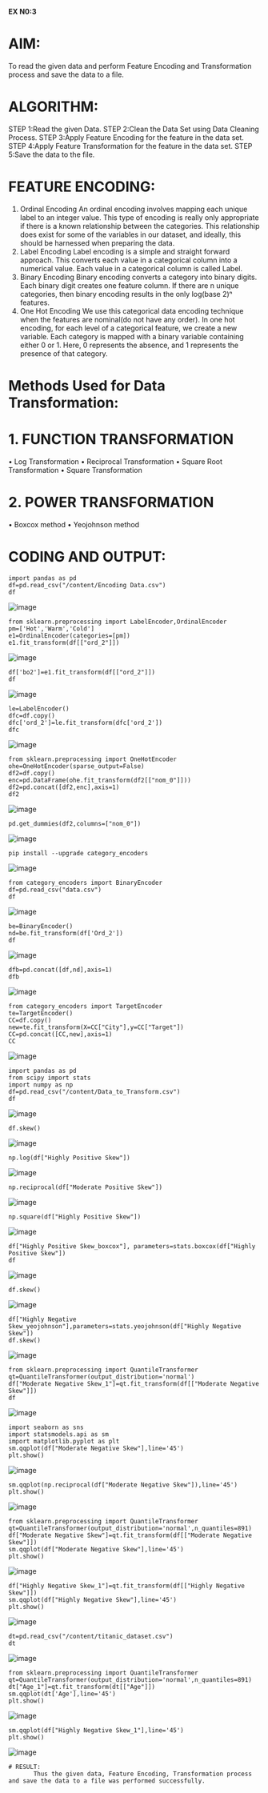 **EX N0:3**



# AIM:
To read the given data and perform Feature Encoding and Transformation process and save the data to a file.

# ALGORITHM:
STEP 1:Read the given Data.
STEP 2:Clean the Data Set using Data Cleaning Process.
STEP 3:Apply Feature Encoding for the feature in the data set.
STEP 4:Apply Feature Transformation for the feature in the data set.
STEP 5:Save the data to the file.

# FEATURE ENCODING:
1. Ordinal Encoding
An ordinal encoding involves mapping each unique label to an integer value. This type of encoding is really only appropriate if there is a known relationship between the categories. This relationship does exist for some of the variables in our dataset, and ideally, this should be harnessed when preparing the data.
2. Label Encoding
Label encoding is a simple and straight forward approach. This converts each value in a categorical column into a numerical value. Each value in a categorical column is called Label.
3. Binary Encoding
Binary encoding converts a category into binary digits. Each binary digit creates one feature column. If there are n unique categories, then binary encoding results in the only log(base 2)ⁿ features.
4. One Hot Encoding
We use this categorical data encoding technique when the features are nominal(do not have any order). In one hot encoding, for each level of a categorical feature, we create a new variable. Each category is mapped with a binary variable containing either 0 or 1. Here, 0 represents the absence, and 1 represents the presence of that category.

# Methods Used for Data Transformation:
  # 1. FUNCTION TRANSFORMATION
• Log Transformation
• Reciprocal Transformation
• Square Root Transformation
• Square Transformation
  # 2. POWER TRANSFORMATION
• Boxcox method
• Yeojohnson method

# CODING AND OUTPUT:
~~~
import pandas as pd
df=pd.read_csv("/content/Encoding Data.csv")
df
~~~
![image](https://github.com/user-attachments/assets/4613e232-1e0f-4ee3-9571-e0c3f9bfe321)
~~~
from sklearn.preprocessing import LabelEncoder,OrdinalEncoder
pm=['Hot','Warm','Cold']
e1=OrdinalEncoder(categories=[pm])
e1.fit_transform(df[["ord_2"]])
~~~
![image](https://github.com/user-attachments/assets/8ccb8a23-b9dd-4b71-8de9-6356e66490f1)
~~~
df['bo2']=e1.fit_transform(df[["ord_2"]])
df
~~~
![image](https://github.com/user-attachments/assets/dc9f5727-7d6a-408d-af89-200fb0fee9e7)
~~~
le=LabelEncoder()
dfc=df.copy()
dfc['ord_2']=le.fit_transform(dfc['ord_2'])
dfc
~~~
![image](https://github.com/user-attachments/assets/948362ff-8cfe-45ac-8d33-40e57a944f2d)
~~~
from sklearn.preprocessing import OneHotEncoder
ohe=OneHotEncoder(sparse_output=False)
df2=df.copy()
enc=pd.DataFrame(ohe.fit_transform(df2[["nom_0"]]))
df2=pd.concat([df2,enc],axis=1)
df2
~~~
![image](https://github.com/user-attachments/assets/48c8bbe6-78b1-404d-b0c2-858887280b29)
~~~
pd.get_dummies(df2,columns=["nom_0"])
~~~
![image](https://github.com/user-attachments/assets/4b66e459-598c-4fa9-a7e1-890644f64026)
~~~
pip install --upgrade category_encoders
~~~
![image](https://github.com/user-attachments/assets/8585b5d9-58f2-4def-ac0e-e714f126b683)
~~~
from category_encoders import BinaryEncoder
df=pd.read_csv("data.csv")
df
~~~
![image](https://github.com/user-attachments/assets/942a9e51-a55c-48de-8489-6bc00e4e541a)
~~~
be=BinaryEncoder()
nd=be.fit_transform(df['Ord_2'])
df
~~~
![image](https://github.com/user-attachments/assets/a1cc4e0f-b9f7-40c1-88b9-df6166bd955c)
~~~
dfb=pd.concat([df,nd],axis=1)
dfb
~~~
![image](https://github.com/user-attachments/assets/1d5fbabc-9257-4971-85f7-8487b69965e0)
~~~
from category_encoders import TargetEncoder
te=TargetEncoder()
CC=df.copy()
new=te.fit_transform(X=CC["City"],y=CC["Target"])
CC=pd.concat([CC,new],axis=1)
CC
~~~
![image](https://github.com/user-attachments/assets/7dbeb7d9-f935-4588-854e-00eea25f4bb8)
~~~
import pandas as pd
from scipy import stats
import numpy as np
df=pd.read_csv("/content/Data_to_Transform.csv")
df
~~~
![image](https://github.com/user-attachments/assets/263003ff-fec8-4ada-8770-f17a066e133a)
~~~
df.skew()
~~~
![image](https://github.com/user-attachments/assets/0d58152a-3dbd-4e0e-8fd6-0fb25ccbb870)
~~~
np.log(df["Highly Positive Skew"])
~~~
![image](https://github.com/user-attachments/assets/9944e3a4-84d3-4c57-82f1-75c581424e66)
~~~
np.reciprocal(df["Moderate Positive Skew"])
~~~
![image](https://github.com/user-attachments/assets/9fa3a316-9b9b-453c-9a78-bf57c26ae8fd)
~~~
np.square(df["Highly Positive Skew"])
~~~
![image](https://github.com/user-attachments/assets/7796f76f-db5d-4ce1-9620-7845b29dbe96)
~~~
df["Highly Positive Skew_boxcox"], parameters=stats.boxcox(df["Highly Positive Skew"])
df
~~~
![image](https://github.com/user-attachments/assets/05c9474a-2ccf-40dd-b140-39c701f49888)
~~~
df.skew()
~~~
![image](https://github.com/user-attachments/assets/8f105654-54ad-4311-8617-5bf07da3372b)
~~~
df["Highly Negative Skew_yeojohnson"],parameters=stats.yeojohnson(df["Highly Negative Skew"])
df.skew()
~~~
![image](https://github.com/user-attachments/assets/7a374766-bb7b-4803-b43e-9c3690b1bf26)
~~~
from sklearn.preprocessing import QuantileTransformer
qt=QuantileTransformer(output_distribution='normal')
df["Moderate Negative Skew_1"]=qt.fit_transform(df[["Moderate Negative Skew"]])
df
~~~
![image](https://github.com/user-attachments/assets/18c8c302-e717-43d6-bc76-a73972dd53a8)
~~~
import seaborn as sns
import statsmodels.api as sm
import matplotlib.pyplot as plt
sm.qqplot(df["Moderate Negative Skew"],line='45')
plt.show()
~~~
![image](https://github.com/user-attachments/assets/7bd0b599-aff0-4b1c-a986-3f2f9c72e632)
~~~
sm.qqplot(np.reciprocal(df["Moderate Negative Skew"]),line='45')
plt.show()
~~~
![image](https://github.com/user-attachments/assets/b94da759-1d22-430e-8a38-fbc28b9111a9)
~~~
from sklearn.preprocessing import QuantileTransformer
qt=QuantileTransformer(output_distribution='normal',n_quantiles=891)
df["Moderate Negative Skew"]=qt.fit_transform(df[["Moderate Negative Skew"]])
sm.qqplot(df["Moderate Negative Skew"],line='45')
plt.show()
~~~
![image](https://github.com/user-attachments/assets/1f17da26-de42-480b-ac30-29fcbbd4e50a)
~~~
df["Highly Negative Skew_1"]=qt.fit_transform(df[["Highly Negative Skew"]])
sm.qqplot(df["Highly Negative Skew"],line='45')
plt.show()
~~~
![image](https://github.com/user-attachments/assets/6ebffeb5-9aef-46f8-8083-6c0c15a70d7f)
~~~
dt=pd.read_csv("/content/titanic_dataset.csv")
dt
~~~
![image](https://github.com/user-attachments/assets/b3b72d8e-0b8b-47f1-9363-e49b50805ff9)
~~~
from sklearn.preprocessing import QuantileTransformer
qt=QuantileTransformer(output_distribution='normal',n_quantiles=891)
dt["Age_1"]=qt.fit_transform(dt[["Age"]])
sm.qqplot(dt['Age'],line='45') 
plt.show()
~~~
![image](https://github.com/user-attachments/assets/2242fc98-aefc-4c00-80a7-7adfdb45b812)
~~~
sm.qqplot(df["Highly Negative Skew_1"],line='45')
plt.show()
~~~
![image](https://github.com/user-attachments/assets/4adb7bc3-60b1-4a14-a608-f77a7a755b4b)
~~~
# RESULT:
       Thus the given data, Feature Encoding, Transformation process and save the data to a file was performed successfully.

